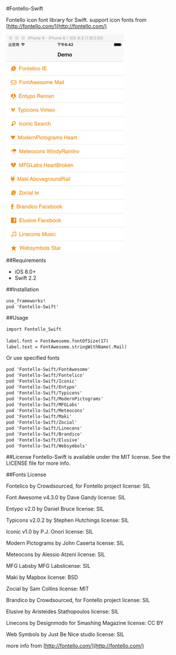 #Fontello-Swift

Fontello icon font library for Swift. support icon fonts from [http://fontello.com/](http://fontello.com/)

![screenShot](ScreenShot/screen_shot1.png)

##Requirements

* iOS 8.0+
* Swift 2.2

##Installation

```
use_frameworks!
pod 'Fontello-Swift'

```

##Usage

```
import Fontello_Swift

label.font = FontAwesome.fontOfSize(17)
label.text = FontAwesome.stringWithName(.Mail)
```

Or use specified fonts

```
pod 'Fontello-Swift/FontAwesome'
pod 'Fontello-Swift/Fontelico'
pod 'Fontello-Swift/Iconic'
pod 'Fontello-Swift/Entypo'
pod 'Fontello-Swift/Typicons'
pod 'Fontello-Swift/ModernPictograms'
pod 'Fontello-Swift/MFGLabs'
pod 'Fontello-Swift/Meteocons'
pod 'Fontello-Swift/Maki'
pod 'Fontello-Swift/Zocial'
pod 'Fontello-Swift/Linecons'
pod 'Fontello-Swift/Brandico'
pod 'Fontello-Swift/Elusive'
pod 'Fontello-Swift/Websymbols'

```


##License
Fontello-Swift is available under the MIT license. See the LICENSE file for more info.

##Fonts License

Fontelico by Crowdsourced, for Fontello project license: SIL

Font Awesome v4.3.0 by Dave Gandy license: SIL

Entypo v2.0 by Daniel Bruce license: SIL

Typicons v2.0.2 by Stephen Hutchings license: SIL

Iconic v1.0 by P.J. Onori license: SIL

Modern Pictograms by John Caserta license: SIL

Meteocons by Alessio Atzeni license: SIL

MFG Labsby MFG Labslicense: SIL

Maki by Mapbox license: BSD

Zocial by Sam Collins license: MIT

Brandico by Crowdsourced, for Fontello project license: SIL

Elusive by Aristeides Stathopoulos license: SIL

Linecons by Designmodo for Smashing Magazine license: CC BY

Web Symbols by Just Be Nice studio license: SIL

more info from [http://fontello.com/](http://fontello.com/)

